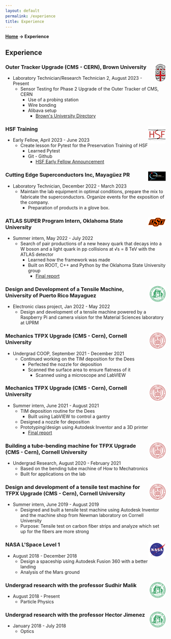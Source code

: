 ```yaml
---
layout: default
permalink: /experience
title: Experience
---
```


**[Home](/) → Experience**

## Experience

<div class="card">
  <img src="/assets/img/brown-university.png" alt="Brown University Logo" style="float:right;width:32.3px;height:55px;">
  <h3>Outer Tracker Upgrade (CMS - CERN), Brown University</h3>
  <ul>
    <li>Laboratory Technician/Research Technician 2, August 2023 - Present
      <ul>
        <li>Sensor Testing for Phase 2 Upgrade of the Outer Tracker of CMS, CERN
          <ul>
            <li>Use of a probing station</li>
            <li>Wire bonding</li>
            <li>Alibava setup
              <ul>
                <li><a href="https://directory.brown.edu/uuid/1a611639-a7e8-4783-91f7-9b28dde8eecc">Brown's University Directory</a></li>
              </ul>
            </li>
          </ul>
        </li>
      </ul>
    </li>
  </ul>
</div>

<div class="card">
  <img src="/assets/img/40992185.png" alt="HSF Training Logo" style="float:right;width:55px;height:55px;">
  <h3>HSF Training</h3>
  <ul>
    <li>Early Fellow, April 2023 - June 2023
      <ul>
        <li>Create lesson for Pytest for the Preservation Training of HSF
          <ul>
            <li>Learned Pytest</li>
            <li>Git - Github
              <ul>
                <li><a href="https://iris-hep.org/fellows.html">HSF Early Fellow Announcement</a></li>
              </ul>
            </li>
          </ul>
        </li>
      </ul>
    </li>
  </ul>
</div>

<div class="card">
  <img src="/assets/img/ces-logo_orig.png" alt="Cutting Edge Superconductors Logo" style="float:right;width:55px;height:28.6px;">
  <h3>Cutting Edge Superconductors Inc, Mayagüez PR</h3>
  <ul>
    <li>Laboratory Technician, December 2022 - March 2023
      <ul>
        <li>Maintain the lab equipment in optimal conditions, prepare the mix to fabricate the superconductors. Organize events for the exposition of the company.
          <ul>
            <li>Preparation of products in a glove box.</li>
          </ul>
        </li>
      </ul>
    </li>
  </ul>
</div>

<div class="card">
  <img src="/assets/img/OSU.png" alt="Oklahoma State University Logo" style="float:right;width:55px;height:28.6px;">
  <h3>ATLAS SUPER Program Intern, Oklahoma State University</h3>
  <ul>
    <li>Summer intern, May 2022 - July 2022
      <ul>
        <li>Search of pair productions of a new heavy quark that decays into a W boson and a light quark in pp collisions at √s = 8 TeV with the ATLAS detector
          <ul>
            <li>Learned how the framework was made</li>
            <li>Built on ROOT, C++ and Python by the Oklahoma State University group
              <ul>
                <li><a href="./assets/files/SUPER_Final_Report.pdf">Final report</a></li>
              </ul>
            </li>
          </ul>
        </li>
      </ul>
    </li>
  </ul>
</div>

<div class="card">
  <img src="/assets/img/UPRM.png" alt="University of Puerto Rico Mayaguez Logo" style="float:right;width:50px;height:50px;">
  <h3>Design and Development of a Tensile Machine, University of Puerto Rico Mayaguez</h3>
  <ul>
    <li>Electronic class project, Jan 2022 - May 2022
      <ul>
        <li>Design and development of a tensile machine powered by a Raspberry Pi and camera vision for the Material Sciences laboratory at UPRM</li>
      </ul>
    </li>
  </ul>
</div>

<div class="card">
  <img src="/assets/img/Cornell.png" alt="Cornell University Logo" style="float:right;width:50px;height:50px;">
  <h3>Mechanics TFPX Upgrade (CMS - Cern), Cornell University</h3>
  <ul>
    <li>Undergrad COOP, September 2021 - December 2021
      <ul>
        <li>Continued working on the TIM deposition for the Dees
          <ul>
            <li>Perfected the nozzle for deposition</li>
            <li>Scanned the surface area to ensure flatness of it
              <ul>
                <li>Scanned using a microscope and LabVIEW</li>
              </ul>
            </li>
          </ul>
        </li>
      </ul>
    </li>
  </ul>
</div>

<div class="card">
  <img src="/assets/img/Cornell.png" alt="Cornell University Logo" style="float:right;width:50px;height:50px;">
  <h3>Mechanics TFPX Upgrade (CMS - Cern), Cornell University</h3>
  <ul>
    <li>Summer intern, June 2021 - August 2021
      <ul>
        <li>TIM deposition routine for the Dees
          <ul>
            <li>Built using LabVIEW to control a gantry</li>
          </ul>
        </li>
        <li>Designed a nozzle for deposition</li>
        <li>Prototyping/design using Autodesk Inventor and a 3D printer
          <ul>
            <li><a href="./assets/files/TIM_deposition_and_characterization.pdf">Final report</a></li>
          </ul>
        </li>
      </ul>
    </li>
  </ul>
</div>

<div class="card">
  <img src="/assets/img/Cornell.png" alt="Cornell University Logo" style="float:right;width:50px;height:50px;">
  <h3>Building a tube-bending machine for TFPX Upgrade (CMS - Cern), Cornell University</h3>
  <ul>
    <li>Undergrad Research, August 2020 - February 2021
      <ul>
        <li>Based on the bending tube machine of How to Mechatronics</li>
        <li>Built for applications on the lab</li>
      </ul>
    </li>
  </ul>
</div>

<div class="card">
  <img src="/assets/img/Cornell.png" alt="Cornell University Logo" style="float:right;width:50px;height:50px;">
  <h3>Design and development of a tensile test machine for TFPX Upgrade (CMS - Cern), Cornell University</h3>
  <ul>
    <li>Summer intern, June 2019 - August 2019
      <ul>
        <li>Designed and built a tensile test machine using Autodesk Inventor and the machine shop from Newman laboratory on Cornell University</li>
        <li>Purpose: Tensile test on carbon fiber strips and analyze which set up for the fibers are more strong</li>
      </ul>
    </li>
  </ul>
</div>

<div class="card">
  <img src="/assets/img/NASA.png" alt="NASA Logo" style="float:right;width:54px;height:54px;">
  <h3>NASA L'Space Level 1</h3>
  <ul>
    <li>August 2018 - December 2018
      <ul>
        <li>Design a spaceship using Autodesk Fusion 360 with a better landing</li>
        <li>Analysis of the Mars ground</li>
      </ul>
    </li>
  </ul>
</div>

<div class="card">
  <img src="/assets/img/UPRM.png" alt="University of Puerto Rico Mayaguez Logo" style="float:right;width:50px;height:50px;">
  <h3>Undergrad research with the professor Sudhir Malik</h3>
  <ul>
    <li>August 2018 - Present
      <ul>
        <li>Particle Physics</li>
      </ul>
    </li>
  </ul>
</div>

<div class="card">
  <img src="/assets/img/UPRM.png" alt="University of Puerto Rico Mayaguez Logo" style="float:right;width:50px;height:50px;">
  <h3>Undergrad research with the professor Hector Jimenez</h3>
  <ul>
    <li>January 2018 - July 2018
      <ul>
        <li>Optics</li>
      </ul>
    </li>
  </ul>
</div>
